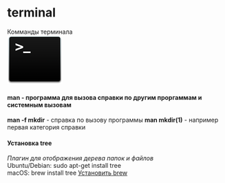 # terminal  
Комманды терминала  
![alt text](https://github.com/djviy/terminal/blob/master/icon-terminal-128.png "Terminal logo")

#### man - программа для вызова справки по другим проргаммам и системным вызовам
**man -f mkdir** - справка по вызову программы
**man mkdir(1)** - например первая категория справки

#### Установка **tree**
*Плагин для отображения дерева папок и файлов*  
Ubuntu/Debian: sudo apt-get install tree  
macOS: brew install tree [Установить brew](https://www.google.com)
